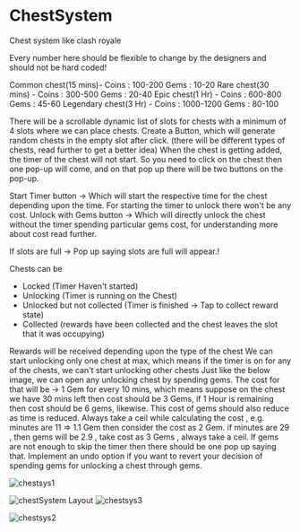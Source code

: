 # ChestSystem
Chest system like clash royale

Every number here should be flexible to change by the designers and should not be hard coded!

Common chest(15 mins)- 
    Coins : 100-200
		Gems : 10-20
Rare chest(30 mins) - 
    Coins : 300-500
		Gems : 20-40
Epic chest(1 Hr) - 
    Coins : 600-800
		Gems : 45-60
Legendary chest(3 Hr) - 
    Coins : 1000-1200
    Gems : 80-100
			
There will be a scrollable dynamic list of slots for chests with a minimum of 4 slots where we can place chests.
Create a Button, which will generate random chests in the empty slot after click. (there will be different types of chests, read further to get a better idea)
When the chest is getting added, the timer of the chest will not start. So you need to click on the chest then one pop-up will come, and on that pop up there will be two buttons on the pop-up.

Start Timer button → Which will start the respective time for the chest depending upon the time. For starting the timer to unlock there won't be any cost.
Unlock with Gems button → Which will directly unlock the chest without the timer spending particular gems cost, for understanding more about cost read further.

If slots are full → Pop up saying slots are full will appear.!
	
Chests can be

- Locked (Timer Haven't started)
- Unlocking (Timer is running on the Chest)
- Unlocked but not collected (Timer is finished → Tap to collect reward state)
- Collected (rewards have been collected and the chest leaves the slot that it was occupying)

Rewards will be received depending upon the type of the chest
    We can start unlocking only one chest at max, which means if the timer is on for any of the chests, we can't start unlocking other chests
    Just like the below image, we can open any unlocking chest by spending gems. The cost for that will be → 1 Gem for every 10 mins, which means suppose on the chest we have 30 mins left then cost should be 3 Gems, if 1 Hour is remaining then cost should be 6 gems, likewise. This cost of gems should also reduce as time is reduced.
    Always take a ceil while calculating the cost , e.g. minutes are 11 ⇒ 1.1 Gem then consider the cost as 2 Gem. if minutes are 29 , then gems will be 2.9 , take cost as 3 Gems , always take a ceil.
    If gems are not enough to skip the timer then there should be one pop up saying that.
    Implement an undo option if you want to revert your decision of spending gems for unlocking a chest through gems.
    
![chestsys1](https://github.com/sbtrwt/ChestSystem/assets/5724149/6bd1111b-7f0e-49d3-8e66-d43082ce310f)


![chestSystem Layout](https://github.com/sbtrwt/ChestSystem/assets/5724149/d2c190d9-f2aa-46a7-abd3-58cd9a18f8b4)
![chestsys3](https://github.com/sbtrwt/ChestSystem/assets/5724149/2f4ea5a5-0176-4b58-9062-ff51635150f7)

![chestsys2](https://github.com/sbtrwt/ChestSystem/assets/5724149/aa752b9f-2003-4c18-8f62-e487b2e83a03)


